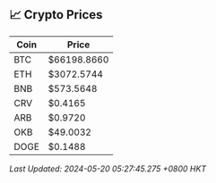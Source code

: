 ## 📈 Crypto Prices

| Coin | Price |
| ---- | ----- |
| BTC | $66198.8660 |
| ETH | $3072.5744 |
| BNB | $573.5648 |
| CRV | $0.4165 |
| ARB | $0.9720 |
| OKB | $49.0032 |
| DOGE | $0.1488 |

_Last Updated: 2024-05-20 05:27:45.275 +0800 HKT_
